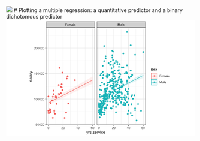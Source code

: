 <img src=”Plots/cool.gif”>
# Plotting a multiple regression: a quantitative predictor and a binary dichotomous predictor
<img src="Plots/00000f.png">

